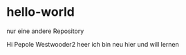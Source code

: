 # hello-world
nur eine andere Repository

Hi  Pepole
Westwooder2  heer
ich bin  neu hier und will lernen
